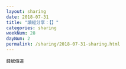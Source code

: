 ```yaml
---
layout: sharing
date: 2018-07-31
title: "讀經分享：【】"
categories: sharing
weekNum: 28
dayNum: 2
permalink: /sharing/2018-07-31-sharing.html
---
```


`錢斌傳道`
